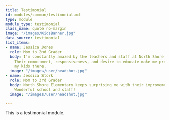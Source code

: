 ```yaml
---
title: Testimonial
id: modules/common/testimonial.md
type: module
module_type: testimonial
class_name: quote no-margin
image: "/images/KidsBanner.jpg"
data_source: testimonial
list_items:
- name: Jessica Jones
  role: Mom to 2nd Grader
  body: I'm constantly amazed by the teachers and staff at North Shore elementary.
    Their commitment, responsiveness, and desire to educate make me proud to send
    my kids there.
  image: "/images/user/headshot.jpg"
- name: Jessica Stork
  role: Mom to 3rd Grader
  body: North Shore Elementary keeps surprising me with their improvements and progress.
    Wonderful school and staff!
  image: "/images/user/headshot.jpg"

---
```

This is a testimonial module.